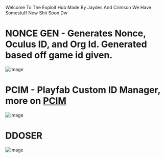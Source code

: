 Welcome To The Exploit Hub Made By Jaydes And Crimson
We Have Somestuff
New Shit Soon Dw

# NONCE GEN - Generates Nonce, Oculus ID, and Org Id. Generated based off game id given. 

![image](https://media.discordapp.net/attachments/1351656743205077064/1353264776062701568/image.png?ex=67e10589&is=67dfb409&hm=2249e62e867ff13b93b6da471a0e0c98b2e5e27d9820a843120ada1e076812b8&=&format=webp&quality=lossless)

# PCIM - Playfab Custom ID Manager, more on [PCIM](https://github.com/crimsonlmaoo/PCIM/blob/main/README.md)

![image](https://github.com/user-attachments/assets/afd6ac13-945e-4d51-b7cc-f95040c3c98b)

# DDOSER

![image](https://github.com/user-attachments/assets/a68b0b72-e32b-423a-976e-e8839435f539)
